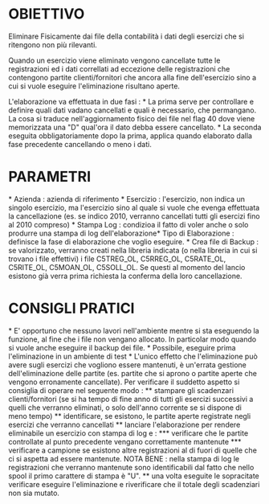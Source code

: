 # OBIETTIVO

Eliminare Fisicamente dai file della contabilità i dati degli esercizi che si ritengono non più rilevanti.

Quando un esercizio viene eliminato vengono cancellate tutte le registrazioni ed i dati correllati ad eccezione delle registrazioni che contengono partite clienti/fornitori che ancora alla fine dell'esercizio sino a cui si vuole eseguire l'eliminazione risultano aperte.

L'elaborazione va effettuata in due fasi : 
\* La prima serve per controllare e definire quali dati vadano cancellati e quali è necessario,  che permangano. La cosa si traduce nell'aggiornamento fisico dei file nel flag 40 dove viene memorizzata una "D" qual'ora il dato debba essere cancellato.
\* La seconda eseguita obbligatoriamente dopo la prima, applica quando elaborato dalla fase precedente cancellando o meno i dati.

# PARAMETRI

\* Azienda :  azienda di riferimento
\* Esercizio :  l'esercizio, non indica un singolo esercizio, ma l'esercizio sino al quale si vuole che evenga effettuata la cancellazione (es. se indico 2010, verranno cancellati tutti gli esercizi fino al 2010 compreso)
\* Stampa Log :  condizioa il fatto di voler anche o solo produrre una stampa di log dell'elaborazione\* Tipo di Elaborazione :  definisce la fase di elaborazione che voglio eseguire.
\* Crea file di Backup :  se valorizzato, verranno creati nella libreria indicata (o nella libreria in cui si trovano i file effettivi) i file C5TREG_OL, C5RREG_OL, C5RATE_OL, C5RITE_OL, C5MOAN_OL, C5SOLL_OL. Se questi al momento del lancio esistono già verra prima richiesta la conferma della loro cancellazione.

# CONSIGLI PRATICI

\* E' opportuno che nessuno lavori nell'ambiente mentre si sta eseguendo la funzione, al fine che i file non vengano allocato. In particolar modo quando si vuole anche eseguire il backup dei file.
\* Possibile, eseguire prima l'eliminazione in un ambiente di test
\* L'unico effetto che l'eliminazione può avere sugli esercizi che vogliono essere mantenuti, è un'errata gestione dell'eliminazione delle partite (es. partite che si aprono o partite aperte che vengono erronamente cancellate). Per verificare il suddetto aspetto si consiglia di operare nel seguente modo : 
\*\* stampare gli scadenzari clienti/fornitori (se si ha tempo di fine anno di tutti gli esercizi successivi a quelli che verranno eliminati, o solo dell'anno corrente se si dispone di meno tempo)
\*\* identificare, se esistono, le partite aperte registrate negli esercizi che verranno cancellati
\*\* lanciare l'elaborazione per rendere eliminabile un esercizio con stampa di log e : 
\*\*\* verificare che le partite controllate al punto precedente vengano correttamente mantenute
\*\*\* verificare a campione se esistono altre registrazioni al di fuori di quelle che ci si aspetta ad essere mantenute. NOTA BENE :  nella stampa di log le registrazioni che verranno mantenute sono identificabili dal fatto che nello spool il primo carattere di stampa è "U".
\*\* una volta eseguite le sopracitate verificare eseguire l'eliminazione e riverificare che il totale degli scadenziari non sia mutato.

